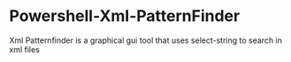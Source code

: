 # Powershell-Xml-PatternFinder
Xml Patternfinder is a graphical gui tool that uses select-string to search in xml files
